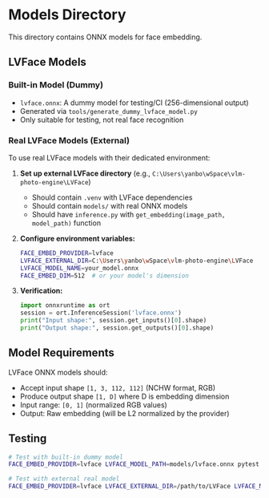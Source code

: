 # Models Directory

This directory contains ONNX models for face embedding.

## LVFace Models

### Built-in Model (Dummy)
- `lvface.onnx`: A dummy model for testing/CI (256-dimensional output)
- Generated via `tools/generate_dummy_lvface_model.py`
- Only suitable for testing, not real face recognition

### Real LVFace Models (External)
To use real LVFace models with their dedicated environment:

1. **Set up external LVFace directory** (e.g., `C:\Users\yanbo\wSpace\vlm-photo-engine\LVFace`)
   - Should contain `.venv` with LVFace dependencies
   - Should contain `models/` with real ONNX models
   - Should have `inference.py` with `get_embedding(image_path, model_path)` function

2. **Configure environment variables:**
   ```bash
   FACE_EMBED_PROVIDER=lvface
   LVFACE_EXTERNAL_DIR=C:\Users\yanbo\wSpace\vlm-photo-engine\LVFace
   LVFACE_MODEL_NAME=your_model.onnx
   FACE_EMBED_DIM=512  # or your model's dimension
   ```

3. **Verification:**
   ```python
   import onnxruntime as ort
   session = ort.InferenceSession('lvface.onnx')
   print("Input shape:", session.get_inputs()[0].shape)
   print("Output shape:", session.get_outputs()[0].shape)
   ```

## Model Requirements

LVFace ONNX models should:
- Accept input shape `[1, 3, 112, 112]` (NCHW format, RGB)
- Produce output shape `[1, D]` where D is embedding dimension
- Input range: `[0, 1]` (normalized RGB values)
- Output: Raw embedding (will be L2 normalized by the provider)

## Testing

```bash
# Test with built-in dummy model
FACE_EMBED_PROVIDER=lvface LVFACE_MODEL_PATH=models/lvface.onnx pytest -k lvface

# Test with external real model
FACE_EMBED_PROVIDER=lvface LVFACE_EXTERNAL_DIR=/path/to/LVFace LVFACE_MODEL_NAME=real_model.onnx pytest -k subprocess
```
